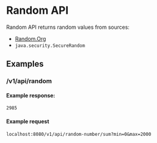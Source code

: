 # Random API

Random API returns random values from sources:
* [Random.Org](https://www.random.org)
* `java.security.SecureRandom`

## Examples
### /v1/api/random
 
#### Example response:
 ```
2985
 ```

#### Example request  
`localhost:8080/v1/api/random-number/sum?min=0&max=2000`